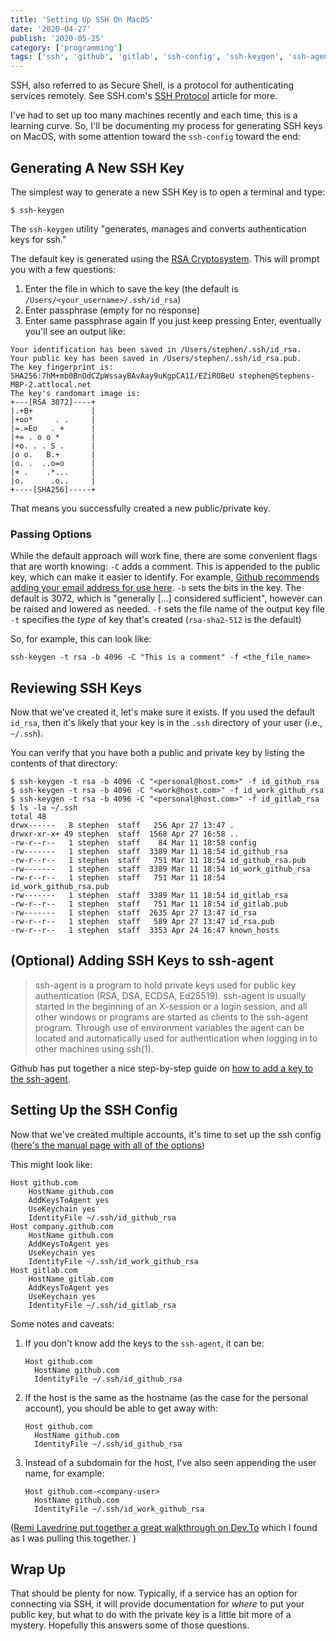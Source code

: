 ```yaml
---
title: 'Setting Up SSH On MacOS'
date: '2020-04-27'
publish: '2020-05-25'
category: ['programming']
tags: ['ssh', 'github', 'gitlab', 'ssh-config', 'ssh-keygen', 'ssh-agent']
---
```


SSH, also referred to as Secure Shell, is a protocol for authenticating services remotely. See SSH.com's [SSH Protocol](https://www.ssh.com/ssh/protocol/) article for more.

I've had to set up too many machines recently and each time, this is a learning curve. So, I'll be documenting my process for generating SSH keys on MacOS, with some attention toward the `ssh-config` toward the end:

## Generating A New SSH Key

The simplest way to generate a new SSH Key is to open a terminal and type:

```shell
$ ssh-keygen
```

The `ssh-keygen` utility "generates, manages and converts authentication keys for ssh."

The default key is generated using the [RSA Cryptosystem](<https://en.wikipedia.org/wiki/RSA_(cryptosystem)>).
This will prompt you with a few questions:

1. Enter the file in which to save the key (the default is `/Users/<your_username>/.ssh/id_rsa`)
2. Enter passphrase (empty for no response)
3. Enter same passphrase again
   If you just keep pressing Enter, eventually you'll see an output like:

```shell
Your identification has been saved in /Users/stephen/.ssh/id_rsa.
Your public key has been saved in /Users/stephen/.ssh/id_rsa.pub.
The key fingerprint is:
SHA256:7hM+mb0BnOdCZpWssayBAvAay9uKgpCA1I/EZiROBeU stephen@Stephens-MBP-2.attlocal.net
The key's randomart image is:
+---[RSA 3072]----+
|.+B+             |
|+oo*     . .     |
|=.=Eo   . +      |
|+= . o o *       |
|+o. . . S .      |
|o o.   B.+       |
|o. .  ..o=o      |
|+ .    .*...     |
|o.      .o..     |
+----[SHA256]-----+
```

That means you successfully created a new public/private key.

### Passing Options

While the default approach will work fine, there are some convenient flags that are worth knowing:
`-C` adds a comment. This is appended to the public key, which can make it easier to identify. For example, [Github recommends adding your email address for use here](https://help.github.com/en/github/authenticating-to-github/generating-a-new-ssh-key-and-adding-it-to-the-ssh-agent).
`-b` sets the bits in the key. The default is 3072, which is "generally [...] considered sufficient", however can be raised and lowered as needed.
`-f` sets the file name of the output key file
`-t` specifies the _type_ of key that's created (`rsa-sha2-512` is the default)

So, for example, this can look like:

```shell
ssh-keygen -t rsa -b 4096 -C "This is a comment" -f <the_file_name>
```

## Reviewing SSH Keys

Now that we've created it, let's make sure it exists. If you used the default `id_rsa`, then it's likely that your key is in the `.ssh` directory of your user (i.e., `~/.ssh`).

You can verify that you have both a public and private key by listing the contents of that directory:

```shell
$ ssh-keygen -t rsa -b 4096 -C "<personal@host.com>" -f id_github_rsa
$ ssh-keygen -t rsa -b 4096 -C "<work@host.com>" -f id_work_github_rsa
$ ssh-keygen -t rsa -b 4096 -C "<personal@host.com>" -f id_gitlab_rsa
$ ls -la ~/.ssh
total 48
drwx------   8 stephen  staff   256 Apr 27 13:47 .
drwxr-xr-x+ 49 stephen  staff  1568 Apr 27 16:58 ..
-rw-r--r--   1 stephen  staff    84 Mar 11 18:58 config
-rw-------   1 stephen  staff  3389 Mar 11 18:54 id_github_rsa
-rw-r--r--   1 stephen  staff   751 Mar 11 18:54 id_github_rsa.pub
-rw-------   1 stephen  staff  3389 Mar 11 18:54 id_work_github_rsa
-rw-r--r--   1 stephen  staff   751 Mar 11 18:54 id_work_github_rsa.pub
-rw-------   1 stephen  staff  3389 Mar 11 18:54 id_gitlab_rsa
-rw-r--r--   1 stephen  staff   751 Mar 11 18:54 id_gitlab.pub
-rw-------   1 stephen  staff  2635 Apr 27 13:47 id_rsa
-rw-r--r--   1 stephen  staff   589 Apr 27 13:47 id_rsa.pub
-rw-r--r--   1 stephen  staff  3353 Apr 24 16:47 known_hosts
```

## (Optional) Adding SSH Keys to ssh-agent

> ssh-agent is a program to hold private keys used for public key authentication (RSA, DSA, ECDSA, Ed25519). ssh-agent is usually started in the beginning of an X-session or a login session, and all other windows or programs are started as clients to the ssh-agent program. Through use of environment variables the agent can be located and automatically used for authentication when logging in to other machines using ssh(1).

Github has put together a nice step-by-step guide on [how to add a key to the ssh-agent](https://help.github.com/en/github/authenticating-to-github/generating-a-new-ssh-key-and-adding-it-to-the-ssh-agent#adding-your-ssh-key-to-the-ssh-agent).

## Setting Up the SSH Config

Now that we've created multiple accounts, it's time to set up the ssh config ([here's the manual page with all of the options](https://linux.die.net/man/5/ssh_config))

This might look like:
```txt:title=~/.ssh/config
Host github.com
    HostName github.com
    AddKeysToAgent yes
    UseKeychain yes
    IdentityFile ~/.ssh/id_github_rsa
Host company.github.com
    HostName github.com
    AddKeysToAgent yes
    UseKeychain yes
    IdentityFile ~/.ssh/id_work_github_rsa
Host gitlab.com
    HostName gitlab.com
    AddKeysToAgent yes
    UseKeychain yes
    IdentityFile ~/.ssh/id_gitlab_rsa
````

Some notes and caveats:
1. If you don't know add the keys to the `ssh-agent`, it can be:
    ```txt:title=~/.ssh/config
    Host github.com
      HostName github.com
      IdentityFile ~/.ssh/id_github_rsa
    ```
2. If the host is the same as the hostname (as the case for the personal account), you should be able to get away with:
    ```txt:title=~/.ssh/config
    Host github.com
      HostName github.com
      IdentityFile ~/.ssh/id_github_rsa
    ```
3. Instead of a subdomain for the host, I've also seen appending the user name, for example:
    ```txt:title=~/.ssh/config
    Host github.com-<company-user>
      HostName github.com
      IdentityFile ~/.ssh/id_work_github_rsa
    ```

([Remi Lavedrine put together a great walkthrough on Dev.To](https://dev.to/shostarsson/how-to-setup-multiple-ssh-keys-for-multiple-github-bitbucket-accounts-2ji0) which I found as I was pulling this together. )


## Wrap Up
That should be plenty for now. Typically, if a service has an option for connecting via SSH, it will provide documentation for _where_ to put your public key, but what to do with the private key is a little bit more of a mystery. Hopefully this answers some of those questions.
````
